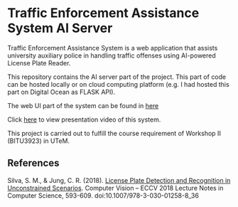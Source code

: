 # Traffic Enforcement Assistance System AI Server

Traffic Enforcement Assistance System is a web application that assists university auxiliary police in handling traffic offenses using AI-powered License Plate Reader. 

This repository contains the AI server part of the project. This part of code can be hosted locally or on cloud computing platform (e.g. I had hosted this part on Digital Ocean as FLASK API).

The web UI part of the system can be found in [here](https://github.com/Janson-L/Traffic-Enforcement-Assistance-System-WebUI)

Click [here](https://youtu.be/NxW4i8c7wlA) to view presentation video of this system.

This project is carried out to fulfill the course requirement of Workshop II (BITU3923) in UTeM.

## References
Silva, S. M., & Jung, C. R. (2018). [License Plate Detection and Recognition in Unconstrained Scenarios](http://sergiomsilva.com/pubs/alpr-unconstrained/). Computer Vision – ECCV 2018 Lecture Notes in Computer Science, 593-609. doi:10.1007/978-3-030-01258-8_36
